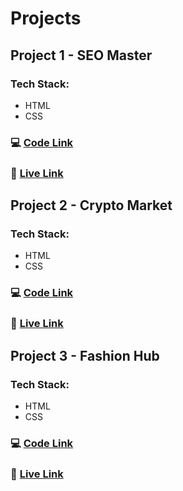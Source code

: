 # Projects

## Project 1 - SEO Master

### Tech Stack:

- HTML
- CSS

### :computer: [Code Link](https://github.com/d1payan/seo-master-webpage)

### :rocket: [Live Link](https://seo-master-webpage.netlify.app)

## Project 2 - Crypto Market

### Tech Stack:

- HTML
- CSS

### :computer: [Code Link](https://github.com/d1payan/crypto-market-webpage)

### :rocket: [Live Link](https://crypto-market-webpage.netlify.app)

## Project 3 - Fashion Hub

### Tech Stack:

- HTML
- CSS

### :computer: [Code Link](https://github.com/d1payan/fashion-hub-webpage)

### :rocket: [Live Link](https://fashion-hub-webpage.netlify.app)
